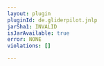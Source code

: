 ```yaml
---
layout: plugin
pluginId: de.gliderpilot.jnlp
jarSha1: INVALID
isJarAvailable: true
error: NONE
violations: []

---
```

